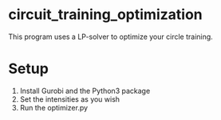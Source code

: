 # circuit_training_optimization
This program uses a LP-solver to optimize your circle training.

# Setup
1. Install Gurobi and the Python3 package
2. Set the intensities as you wish
3. Run the optimizer.py
